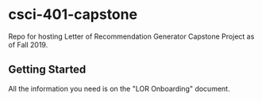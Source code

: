 # csci-401-capstone
Repo for hosting Letter of Recommendation Generator Capstone Project as of Fall 2019.

## Getting Started
All the information you need is on the "LOR Onboarding" document. 
